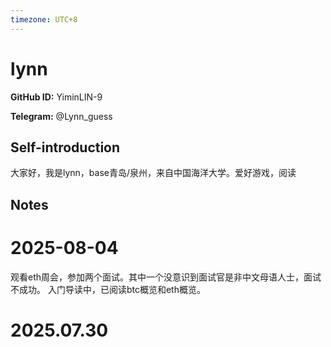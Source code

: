 ```yaml
---
timezone: UTC+8
---
```


# lynn

**GitHub ID:** YiminLIN-9

**Telegram:** @Lynn_guess

## Self-introduction

大家好，我是lynn，base青岛/泉州，来自中国海洋大学。爱好游戏，阅读

## Notes

<!-- Content_START -->
# 2025-08-04

观看eth周会，参加两个面试。其中一个没意识到面试官是非中文母语人士，面试不成功。
入门导读中，已阅读btc概览和eth概览。


# 2025.07.30


<!-- Content_END -->
